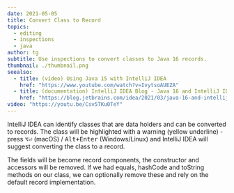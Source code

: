 ```yaml
---
date: 2021-05-05
title: Convert Class to Record
topics:
  - editing
  - inspections
  - java
author: tg
subtitle: Use inspections to convert classes to Java 16 records.
thumbnail: ./thumbnail.png
seealso:
  - title: (video) Using Java 15 with IntelliJ IDEA
    href: "https://www.youtube.com/watch?v=IvytsoAUEZA"
  - title: (documentation) IntelliJ IDEA Blog - Java 16 and IntelliJ IDEA
    href: "https://blog.jetbrains.com/idea/2021/03/java-16-and-intellij-idea/"
video: "https://youtu.be/Csv5TKu0TeY"
---
```


IntelliJ IDEA can identify classes that are data holders and can be converted to records. The class will be highlighted with a warning (yellow underline) - press <kbd>⌥⏎</kbd> (macOS) / <kbd>Alt+Enter</kbd> (Windows/Linux) and IntelliJ IDEA will suggest converting the class to a record.

The fields will be become record components, the constructor and accessors will be removed. If we had equals, hashCode and toString methods on our class, we can optionally remove these and rely on the default record implementation.
